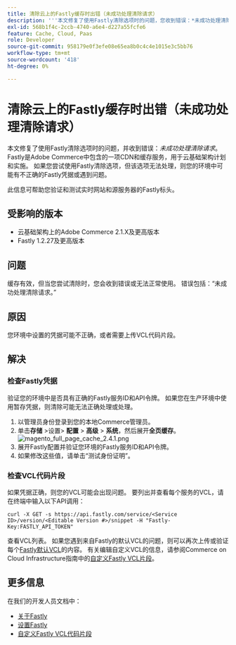 ```yaml
---
title: 清除云上的Fastly缓存时出错（未成功处理清除请求）
description: '''本文修复了使用Fastly清除选项时的问题，您收到错误：*未成功处理清除请求*。 Fastly是Adobe Commerce中包含的一项CDN和缓存服务，用于云基础架构计划和实施。 如果您尝试使用Fastly清除选项，但该选项无法处理，则您的环境中可能有不正确的Fastly凭据或者遇到问题。”'
exl-id: 568b1f4c-2ccb-4740-a6e4-d227a55fcfe6
feature: Cache, Cloud, Paas
role: Developer
source-git-commit: 958179e0f3efe08e65ea8b0c4c4e1015e3c5bb76
workflow-type: tm+mt
source-wordcount: '418'
ht-degree: 0%

---
```


# 清除云上的Fastly缓存时出错（未成功处理清除请求）

本文修复了使用Fastly清除选项时的问题，并收到错误：*未成功处理清除请求*。 Fastly是Adobe Commerce中包含的一项CDN和缓存服务，用于云基础架构计划和实施。 如果您尝试使用Fastly清除选项，但该选项无法处理，则您的环境中可能有不正确的Fastly凭据或遇到问题。

此信息可帮助您验证和测试实时网站和源服务器的Fastly标头。

## 受影响的版本

* 云基础架构上的Adobe Commerce 2.1.X及更高版本
* Fastly 1.2.27及更高版本

## 问题

缓存有效，但当您尝试清除时，您会收到错误或无法正常使用。 错误包括：“未成功处理清除请求。”

## 原因

您环境中设置的凭据可能不正确，或者需要上传VCL代码片段。

## 解决

### 检查Fastly凭据

验证您的环境中是否具有正确的Fastly服务ID和API令牌。 如果您在生产环境中使用暂存凭据，则清除可能无法正确处理或处理。

1. 以管理员身份登录到您的本地Commerce管理员。
1. 单击&#x200B;**存储** >设置> **配置** > **高级** > **系统**，然后展开&#x200B;**全页缓存**。    ![magento_full_page_cache_2.4.1.png](assets/magento_full_page_cache_2.4.1.png)
1. 展开Fastly配置并验证您环境的Fastly服务ID和API令牌。
1. 如果修改这些值，请单击“测试身份证明”。

### 检查VCL代码片段

如果凭据正确，则您的VCL可能会出现问题。 要列出并查看每个服务的VCL，请在终端中输入以下API调用：

```
curl -X GET -s https://api.fastly.com/service/<Service ID>/version/<Editable Version #>/snippet -H "Fastly-Key:FASTLY_API_TOKEN"
```

查看VCL列表。 如果您遇到来自Fastly的默认VCL的问题，则可以再次上传或验证每个[Fastly默认VCL](https://github.com/fastly/fastly-magento2/tree/master/etc/vcl_snippets)的内容。 有关编辑自定义VCL的信息，请参阅Commerce on Cloud Infrastructure指南中的[自定义Fastly VCL片段](https://experienceleague.adobe.com/docs/commerce-cloud-service/user-guide/cdn/custom-vcl-snippets/fastly-vcl-custom-snippets.html)。

## 更多信息

在我们的开发人员文档中：

* [关于Fastly](https://experienceleague.adobe.com/docs/commerce-cloud-service/user-guide/cdn/fastly.html)
* [设置Fastly](https://experienceleague.adobe.com/docs/commerce-cloud-service/user-guide/cdn/setup-fastly/fastly-configuration.html)
* [自定义Fastly VCL代码片段](https://experienceleague.adobe.com/docs/commerce-cloud-service/user-guide/cdn/custom-vcl-snippets/fastly-vcl-custom-snippets.html)
